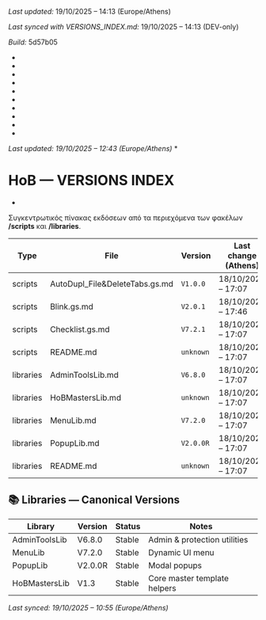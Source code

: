 *Last updated:* 19/10/2025 – 14:13 (Europe/Athens)

*Last synced with VERSIONS_INDEX.md:* 19/10/2025 – 14:13 (DEV-only)

*Build:* 5d57b05



*



*



*



*

*
*
*
*
*
*
*Last updated: 19/10/2025 – 12:43 (Europe/Athens)*
*

# HoB — VERSIONS INDEX
*

Συγκεντρωτικός πίνακας εκδόσεων από τα περιεχόμενα των φακέλων **/scripts** και **/libraries**.

| Type | File | Version | Last change (Athens) | Build | Path |
|---|---|---|---|---|---|
| scripts | AutoDupl_File&DeleteTabs.gs.md | `V1.0.0` | 18/10/2025 – 17:07 | `5f59753` | [scripts/AutoDupl_File&DeleteTabs.gs.md](/scripts/AutoDupl_File&DeleteTabs.gs.md) |
| scripts | Blink.gs.md | `V2.0.1` | 18/10/2025 – 17:46 | `262d556` | [scripts/Blink.gs.md](/scripts/Blink.gs.md) |
| scripts | Checklist.gs.md | `V7.2.1` | 18/10/2025 – 17:07 | `5f59753` | [scripts/Checklist.gs.md](/scripts/Checklist.gs.md) |
| scripts | README.md | `unknown` | 18/10/2025 – 17:07 | `5f59753` | [scripts/README.md](/scripts/README.md) |
| libraries | AdminToolsLib.md | `V6.8.0` | 18/10/2025 – 17:07 | `5f59753` | [libraries/AdminToolsLib.md](/libraries/AdminToolsLib.md) |
| libraries | HoBMastersLib.md | `unknown` | 18/10/2025 – 17:07 | `5f59753` | [libraries/HoBMastersLib.md](/libraries/HoBMastersLib.md) |
| libraries | MenuLib.md | `V7.2.0` | 18/10/2025 – 17:07 | `5f59753` | [libraries/MenuLib.md](/libraries/MenuLib.md) |
| libraries | PopupLib.md | `V2.0.0R` | 18/10/2025 – 17:07 | `5f59753` | [libraries/PopupLib.md](/libraries/PopupLib.md) |
| libraries | README.md | `unknown` | 18/10/2025 – 17:07 | `5f59753` | [libraries/README.md](/libraries/README.md) |

## 📚 Libraries — Canonical Versions

| Library        | Version | Status  | Notes                          |
|----------------|---------|---------|--------------------------------|
| AdminToolsLib  | V6.8.0  | Stable  | Admin & protection utilities   |
| MenuLib        | V7.2.0  | Stable  | Dynamic UI menu                |
| PopupLib       | V2.0.0R | Stable  | Modal popups                   |
| HoBMastersLib  | V1.3    | Stable  | Core master template helpers   |

*Last synced: 19/10/2025 – 10:55 (Europe/Athens)*
